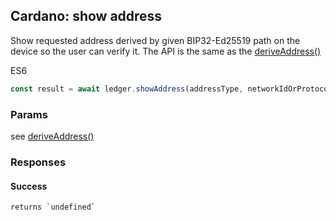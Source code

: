 ## Cardano: show address

Show requested address derived by given BIP32-Ed25519 path on the device so the user can verify it. The API is the same as the [deriveAddress()](getAddress.md)

ES6
```javascript
const result = await ledger.showAddress(addressType, networkIdOrProtocolMagic, spendingPath, stakingPath?, stakingKeyHashHex?, stakingBlockchainPointer?);
```

### Params

see [deriveAddress()](getAddress.md)

### Responses

#### Success
    returns `undefined`

